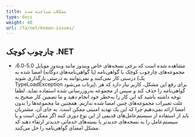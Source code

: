 ```yaml
---
title: مشکلات شناخته شده
type: docs
weight: 40
url: /fa/net/known-issues/
---
```


## **چارچوب کوچک .NET**
- مشاهده شده است که برخی نسخه‌های خاص ویندوز مانند ویندوز موبایل 5.0-6.0، مجموعه‌های چارچوب کوچک با گواهی‌نامه (یا گواهی‌نامه‌های دوگانه) امضا شده به درستی کار نمی‌کنند و نمی‌توانند به درستی بارگذاری شوند (یک TypeLoadException پرتاب می‌شود). برای رفع این مشکل، کاربر نیاز دارد که هر گواهی‌نامه را حذف کند و سپس از مجموعه به‌روزرسانی شده استفاده نماید. لطفا توجه داشته باشید که این کار را به‌خطر خود انجام دهید و ما تضمین کار صحیح به علت تغییرات مجموعه‌های چنین امضا شده نداریم. همچنین ما مجموعه‌ها را بدون امضا ارائه نمی‌دهیم چرا که این یک تهدید امنیتی ممکن است. به جای آن، مشتریان باید از استفاده از سیستم‌عامل‌های قدیمی از این نوع دوری کنند اگر ممکن است و یا سیستم‌عامل را به نسخه‌های جدیدتر یا بسته‌های خدماتی جدیدتر ارتقاء دهند که مشکل امضای گواهی‌نامه را حل می‌کنند.

